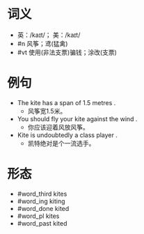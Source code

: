 # 词义
- 英：/kaɪt/； 美：/kaɪt/
- #n 风筝；鸢(猛禽)
- #vt 使用(非法支票)骗钱；涂改(支票)
# 例句
- The kite has a span of 1.5 metres .
	- 风筝宽1.5米。
- You should fly your kite against the wind .
	- 你应该迎着风放风筝。
- Kite is undoubtedly a class player .
	- 凯特绝对是个一流选手。
# 形态
- #word_third kites
- #word_ing kiting
- #word_done kited
- #word_pl kites
- #word_past kited

